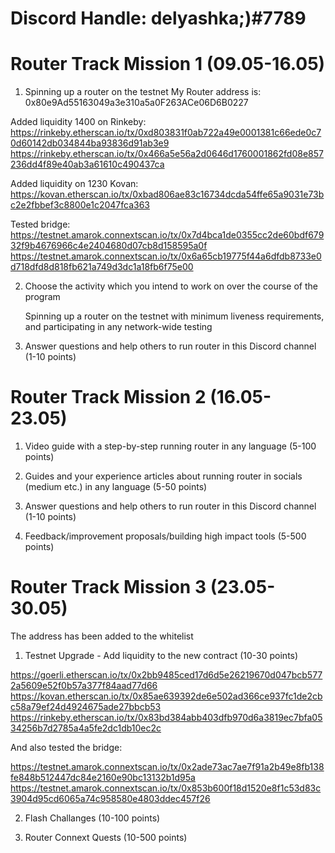 # Discord Handle: delyashka;)#7789
# Router Track Mission 1 (09.05-16.05)

1. Spinning up a router on the testnet
 My Router address is: 0x80e9Ad55163049a3e310a5a0F263ACe06D6B0227

 Added liquidity 1400 on Rinkeby:
   https://rinkeby.etherscan.io/tx/0xd803831f0ab722a49e0001381c66ede0c70d60142db034844ba93836d91ab3e9
   https://rinkeby.etherscan.io/tx/0x466a5e56a2d0646d1760001862fd08e857236dd4f89e40ab3a61610c490437ca

 Added liquidity on 1230 Kovan:
   https://kovan.etherscan.io/tx/0xbad806ae83c16734dcda54ffe65a9031e73bc2e2fbbef3c8800e1c2047fca363

 Tested bridge:
   https://testnet.amarok.connextscan.io/tx/0x7d4bca1de0355cc2de60bdf67932f9b4676966c4e2404680d07cb8d158595a0f
   https://testnet.amarok.connextscan.io/tx/0x6a65cb19775f44a6dfdb8733e0d718dfd8d818fb621a749d3dc1a18fb6f75e00

 2) Choose the activity which you intend to work on over the course of the program

    Spinning up a router on the testnet with minimum liveness requirements, and participating in any network-wide testing


 3) Answer questions and help others to run router in this Discord channel (1-10 points)

# Router Track Mission 2 (16.05-23.05)

1) Video guide with a step-by-step running router in any language (5-100 points)


2) Guides and your experience articles about running router in socials (medium etc.) in any language (5-50 points)


3) Answer questions and help others to run router in this Discord channel (1-10 points)


4) Feedback/improvement proposals/building high impact tools (5-500 points)

# Router Track Mission 3 (23.05-30.05)
The address has been added to the whitelist

1) Testnet Upgrade - Add liquidity to the new contract (10-30 points)

https://goerli.etherscan.io/tx/0x2bb9485ced17d6d5e26219670d047bcb5772a5609e52f0b57a377f84aad77d66
https://kovan.etherscan.io/tx/0x85ae639392de6e502ad366ce937fc1de2cbc58a79ef24d4924675ade27bbcb53
https://rinkeby.etherscan.io/tx/0x83bd384abb403dfb970d6a3819ec7bfa0534256b7d2785a4a5fe2dc1db10ec2c

And also tested the bridge:

https://testnet.amarok.connextscan.io/tx/0x2ade73ac7ae7f91a2b49e8fb138fe848b512447dc84e2160e90bc13132b1d95a
https://testnet.amarok.connextscan.io/tx/0x853b600f18d1520e8f1c53d83c3904d95cd6065a74c958580e4803ddec457f26

2) Flash Challanges (10-100 points)


3) Router Connext Quests (10-500 points)


